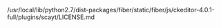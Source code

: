 /usr/local/lib/python2.7/dist-packages/fiber/static/fiber/js/ckeditor-4.0.1-full/plugins/scayt/LICENSE.md